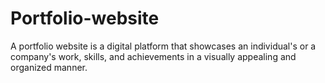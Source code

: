 # Portfolio-website
A portfolio website is a digital platform that showcases an individual's or a company's work, skills, and achievements in a visually appealing and organized manner.
